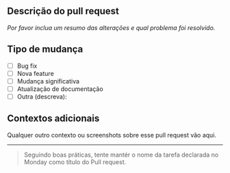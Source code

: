 ## Descrição do pull request
_Por favor inclua um resumo das alterações e qual problema foi resolvido._


## Tipo de mudança
- [ ] Bug fix
- [ ] Nova feature
- [ ] Mudança significativa 
- [ ] Atualização de documentação
- [ ] Outra (descreva):

## Contextos adicionais
Qualquer outro contexto ou screenshots sobre esse pull request vão aqui.


***

> Seguindo boas práticas, tente mantér o nome da tarefa declarada no Monday como título do Pull request.